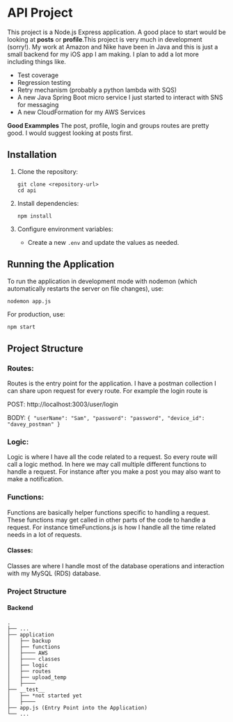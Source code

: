 # API Project

This project is a Node.js Express application. A good place to start would be looking at **posts** or **profile**.This project is very much in development (sorry!). My work at Amazon and Nike have been in Java and this is just a small backend for my iOS app I am making. I plan to add a lot more including things like.  
* Test coverage 
* Regression testing 
* Retry mechanism (probably a python lambda with SQS) 
* A new Java Spring Boot micro service I just started to interact with SNS for messaging
* A new CloudFormation for my AWS Services

**Good Exammples**
The post, profile, login and groups routes are pretty good. I would suggest looking at posts first. 

## Installation

1. Clone the repository:
   ```
   git clone <repository-url>
   cd api
   ```

2. Install dependencies:
   ```
   npm install
   ```

3. Configure environment variables:
   - Create a new `.env` and update the values as needed.

## Running the Application

To run the application in development mode with nodemon (which automatically restarts the server on file changes), use:

```
nodemon app.js
```

For production, use:

```bash
npm start
```

## Project Structure
### Routes:
Routes is the entry point for the application. I have a postman collection I can share upon request for every route. 
For example the login route is 

POST: http://localhost:3003/user/login

BODY: 
`
{
    "userName": "Sam",
    "password": "password",
    "device_id": "davey_postman"
}
`

### Logic:
Logic is where I have all the code related to a request. So every route will call a logic method. In here we may call multiple different functions to handle a request. For instance after you make a post you may also want to make a notification.

### Functions:
Functions are basically helper functions specific to handling a request. These functions may get called in other parts of the code to handle a request. For instance timeFunctions.js is how I handle all the time related needs in a lot of requests.

#### Classes:
Classes are where I handle most of the database operations and interaction with my MySQL (RDS) database. 


### Project Structure
#### Backend 
    .
    ├── ...
    ├── application                   
    │   ├── backup   
    │   ├── functions  
    │   ├──── AWS
    │   ├──── classes
    │   ├── logic  
    │   ├── routes         
    │   ├── upload_temp                                      
    │   ├────                                                
    ├── __test__                   
    │   ├── *not started yet 
    │   ├──── 
    ├── app.js (Entry Point into the Application) 
    └── ...
